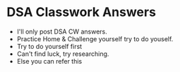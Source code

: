 # DSA Classwork Answers

- I'll only post DSA CW answers.
- Practice Home & Challenge yourself try to do youself.
- Try to do yourself first
- Can't find luck, try researching.
- Else you can refer this